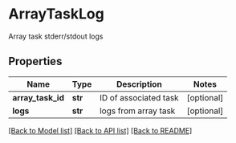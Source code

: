 # ArrayTaskLog

Array task stderr/stdout logs

## Properties

| Name              | Type    | Description           | Notes      |
| ----------------- | ------- | --------------------- | ---------- |
| **array_task_id** | **str** | ID of associated task | [optional] |
| **logs**          | **str** | logs from array task  | [optional] |

[[Back to Model list]](../README.md#documentation-for-models) [[Back to API list]](../README.md#documentation-for-api-endpoints) [[Back to README]](../README.md)
